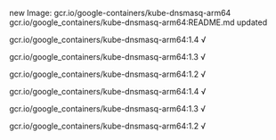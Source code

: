 new Image: gcr.io/google-containers/kube-dnsmasq-arm64
gcr.io/google_containers/kube-dnsmasq-arm64:README.md updated 

gcr.io/google_containers/kube-dnsmasq-arm64:1.4 √

gcr.io/google_containers/kube-dnsmasq-arm64:1.3 √

gcr.io/google_containers/kube-dnsmasq-arm64:1.2 √

gcr.io/google_containers/kube-dnsmasq-arm64:1.4 √

gcr.io/google_containers/kube-dnsmasq-arm64:1.3 √

gcr.io/google_containers/kube-dnsmasq-arm64:1.2 √

